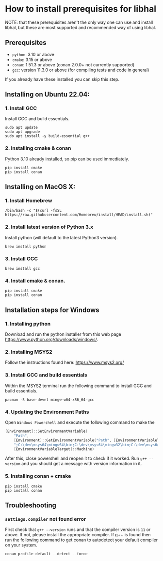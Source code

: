 # How to install prerequisites for libhal

NOTE: that these prerequisites aren't the only way one can use and install
libhal, but these are most supported and recommended way of using libhal.

## Prerequisites

- `python`: 3.10 or above
- `cmake`: 3.15 or above
- `conan`: 1.51.3 or above (conan 2.0.0+ not currently supported)
- `gcc`: version 11.3.0 or above (for compiling tests and code in general)

If you already have these installed you can skip this step.

## Installing on Ubuntu 22.04:

### 1. Install GCC

Install GCC and build essentials.

```
sudo apt update
sudo apt upgrade
sudo apt install -y build-essential g++
```

### 2. Installing cmake & conan

Python 3.10 already installed, so pip can be used immediately.

```
pip install cmake
pip install conan
```

## Installing on MacOS X:

### 1. Install Homebrew

```
/bin/bash -c "$(curl -fsSL https://raw.githubusercontent.com/Homebrew/install/HEAD/install.sh)"
```

### 2. Install latest version of Python 3.x

Install python (will default to the latest Python3 version).

```
brew install python
```

### 3. Install GCC

```
brew install gcc
```

### 4. Install cmake & conan.

```
pip install cmake
pip install conan
```

## Installation steps for Windows

### 1. Installing python

Download and run the python installer from this web page
https://www.python.org/downloads/windows/.

### 2. Installing MSYS2

Follow the instructions found here: https://www.msys2.org/

### 3. Install GCC and build essentials

Within the MSYS2 terminal run the following command to install GCC and
build essentials.

```
pacman -S base-devel mingw-w64-x86_64-gcc
```

### 4. Updating the Environment Paths

Open `Windows Powershell` and execute the following command to make the

```PowerShell
[Environment]::SetEnvironmentVariable(
    "Path",
    [Environment]::GetEnvironmentVariable("Path", [EnvironmentVariableTarget]::Machine) +
    ";C:\dev\msys64\mingw64\bin;C:\dev\msys64\mingw32\bin;C:\dev\msys64\usr\bin",
    [EnvironmentVariableTarget]::Machine)
```

After this, close powershell and reopen it to check if it worked. Run
`g++ --version` and you should get a message with version information in it.

### 5. Installing conan + cmake

```
pip install cmake
pip install conan
```

## Troubleshooting

### `settings.compiler` not found error

First check that `g++ --version` runs and that the compiler version is `11` or
above. If not, please install the appropriate compiler. If g++ is found then
run the following command to get conan to autodetect your default compiler on
your system.

```
conan profile default --detect --force
```
